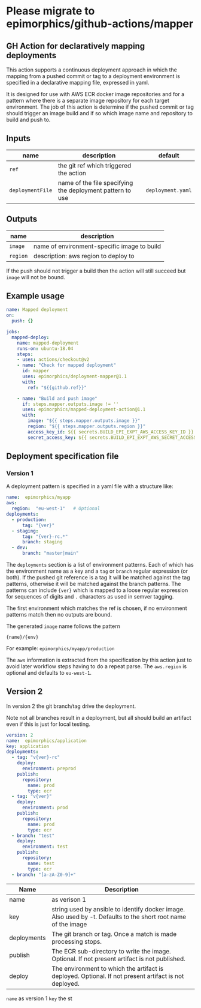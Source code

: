 # Please migrate to epimorphics/github-actions/mapper

## GH Action for declaratively mapping deployments

This action supports a continuous deployment approach in which the mapping from a pushed commit or tag to a deployment environment is specified in a declarative mapping file, expressed in yaml.

It is designed for use with AWS ECR docker image repositories and for a pattern where there is a separate image repository for each target environment. The job of this action is determine if the pushed commit or tag should trigger an image build and if so which image name and repository to build and push to.

## Inputs

| name | description | default |
|---|---|---|
| `ref` | the git ref which triggered the action | |
| `deploymentFile` | name of the file specifying the deployment pattern to use | `deployment.yaml` |

## Outputs

| name | description |
|---|---|
| `image` | name of environment-specific image to build |
| `region` | description: aws region to deploy to |

If the push should not trigger a build then the action will still succeed but `image` will not be bound.

## Example usage

```yaml
name: Mapped deployment
on:
  push: {}

jobs:
  mapped-deploy:
    name: mapped-deployment
    runs-on: ubuntu-18.04
    steps:
    - uses: actions/checkout@v2
    - name: "Check for mapped deployment"
      id: mapper
      uses: epimorphics/deployment-mapper@1.1
      with:
        ref: "${{github.ref}}"

    - name: "Build and push image"
      if: steps.mapper.outputs.image != ''
      uses: epimorphics/mapped-deployment-action@1.1
      with:
        image: "${{ steps.mapper.outputs.image }}"
        region: "${{ steps.mapper.outputs.region }}"
        access_key_id: ${{ secrets.BUILD_EPI_EXPT_AWS_ACCESS_KEY_ID }}
        secret_access_key: ${{ secrets.BUILD_EPI_EXPT_AWS_SECRET_ACCESS_KEY }}

```

## Deployment specification file

### Version 1

A deployment pattern is specified in a yaml file with a structure like:

```yaml
name:  epimorphics/myapp
aws:
  region:  "eu-west-1"   # Optional
deployments:
  - production:
      tag: "{ver}"
  - staging:
      tag: "{ver}-rc.*"
      branch: staging
  - dev:
      branch: "master|main"
```

The `deployments` section is a list of environment patterns. Each of which has the environment name as a key and a `tag` or `branch` regular expression (or both). If the pushed git reference is a tag it will be matched against the tag patterns, otherwise it will be matched against the branch patterns. The patterns can include `{ver}` which is mapped to a loose regular expression for sequences of digits and `.` characters as used in semver tagging.

The first environment which matches the ref is chosen, if no environment patterns match then no outputs are bound.

The generated `image` name follows the pattern

    {name}/{env}

For example: `epimorphics/myapp/production`

The `aws` information is extracted from the specification by this action just to avoid later workflow steps having to do a repeat parse. The `aws.region` is optional and defaults to `eu-west-1`.


## Version 2

In version 2 the git branch/tag drive the deployment.

Note not all branches result in a deployment, but all should build an artifact even if this is just for local testing.

```yaml
version: 2
name:  epimorphics/application
key: application 
deployments:
  - tag: "v{ver}-rc"
    deploy:
      environment: preprod
    publish:
      repository:
        name: prod
        type: ecr 
  - tag: "v{ver}"
    deploy:
      environment: prod
    publish:
      repository:
        name: prod
        type: ecr 
  - branch: "test"
    deploy:
      environment: test
    publish:
      repository:
        name: test
        type: ecr 
  - branch: "[a-zA-Z0-9]+" 
```
| Name | Description |
|--|--|
|name| as verison 1|
|key| string used by ansible to identify docker image. Also used by -t. Defaults to the short root name of the image |
|deployments| The git branch or tag. Once a match is made processing stops. |
|publish| The ECR sub-directory to write the image. Optional. If not present artifact is not published. |
|deploy| The environment to which the artifact is deployed. Optional. If not present artifact is not deployed. |

`name` as version 1
`key` the st
